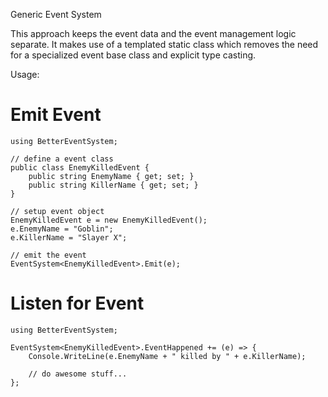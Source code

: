 Generic Event System

This approach keeps the event data and the event management logic separate. It makes use of a templated static class which removes the need for a specialized event base class and explicit type casting.

Usage:

Emit Event
===========

    using BetterEventSystem;

    // define a event class
    public class EnemyKilledEvent {
	    public string EnemyName { get; set; }
	    public string KillerName { get; set; }
    }

    // setup event object
    EnemyKilledEvent e = new EnemyKilledEvent();
    e.EnemyName = "Goblin";
    e.KillerName = "Slayer X";

    // emit the event
    EventSystem<EnemyKilledEvent>.Emit(e);

Listen for Event
================

    using BetterEventSystem;

    EventSystem<EnemyKilledEvent>.EventHappened += (e) => {
        Console.WriteLine(e.EnemyName + " killed by " + e.KillerName);

        // do awesome stuff...
    };